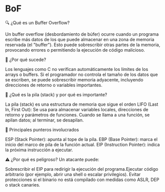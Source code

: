 # BoF

🔍 ¿Qué es un Buffer Overflow?​

Un buffer overflow (desbordamiento de búfer) ocurre cuando un programa escribe más datos de los que puede almacenar en una zona de memoria reservada (el "buffer"). Esto puede sobrescribir otras partes de la memoria, provocando errores o permitiendo la ejecución de código malicioso.​

🧠 ¿Por qué sucede?​

Los lenguajes como C no verifican automáticamente los límites de los arrays o buffers.​
Si el programador no controla el tamaño de los datos que se escriben, se puede sobrescribir memoria adyacente, incluyendo direcciones de retorno o variables importantes.​

🧱 ¿Qué es la pila (stack) y por qué es importante?​

La pila (stack) es una estructura de memoria que sigue el orden LIFO (Last In, First Out):​
Se usa para almacenar variables locales, direcciones de retorno y parámetros de funciones.​
Cuando se llama a una función, se apilan datos; al terminar, se desapilan.​

📌 Principales punteros involucrados​

ESP (Stack Pointer): apunta al tope de la pila.​
EBP (Base Pointer): marca el inicio del marco de pila de la función actual.​
EIP (Instruction Pointer): indica la próxima instrucción a ejecutar.​

⚠️ ¿Por qué es peligroso? Un atacante puede:​

Sobrescribir el EIP para redirigir la ejecución del programa.​
Ejecutar código arbitrario (por ejemplo, abrir una shell o escalar privilegios).​
Evitar protecciones si el binario no está compilado con medidas como ASLR, DEP o stack canaries.​
